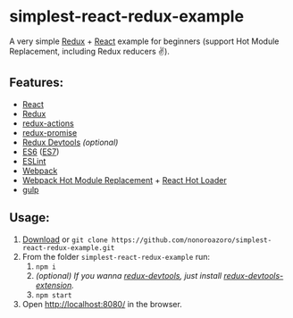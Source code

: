 # simplest-react-redux-example

A very simple [Redux](https://github.com/rackt/redux) + [React](https://facebook.github.io/react/) example for beginners (support Hot Module Replacement, including Redux reducers :v:).


## Features:

- [React](https://facebook.github.io/react/)
- [Redux](https://github.com/rackt/redux)
- [redux-actions](https://github.com/acdlite/redux-actions)
- [redux-promise](https://github.com/acdlite/redux-promise)
- [Redux Devtools](https://github.com/gaearon/redux-devtools) *(optional)*
- [ES6](https://babeljs.io/docs/learn-es2015/) ([ES7](http://babeljs.io/docs/plugins/preset-stage-1/))
- [ESLint](http://eslint.org/)
- [Webpack](https://webpack.github.io/)
- [Webpack Hot Module Replacement](https://webpack.github.io/docs/hot-module-replacement.html) + [React Hot Loader](https://gaearon.github.io/react-hot-loader/)
- [gulp](http://gulpjs.com/)


## Usage:

1. [Download](https://github.com/nonoroazoro/simplest-react-redux-example/archive/master.zip) or `git clone https://github.com/nonoroazoro/simplest-react-redux-example.git`
2. From the folder `simplest-react-redux-example` run:
      1. `npm i`
      2. *(optional) If you wanna [redux-devtools](https://github.com/gaearon/redux-devtools), just install [redux-devtools-extension](https://github.com/zalmoxisus/redux-devtools-extension).*
      3. `npm start`
3. Open [http://localhost:8080/](http://localhost:8080/) in the browser.
